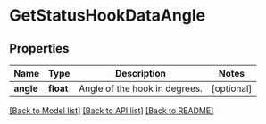 # GetStatusHookDataAngle

## Properties
Name | Type | Description | Notes
------------ | ------------- | ------------- | -------------
**angle** | **float** | Angle of the hook in degrees. | [optional] 

[[Back to Model list]](../README.md#documentation-for-models) [[Back to API list]](../README.md#documentation-for-api-endpoints) [[Back to README]](../README.md)


